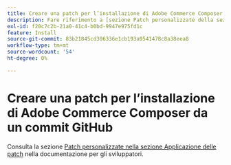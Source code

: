 ```yaml
---
title: Creare una patch per l’installazione di Adobe Commerce Composer da un commit GitHub
description: Fare riferimento a [sezione Patch personalizzate della sezione Applicazione delle patch](https://devdocs.magento.com/guides/v2.3/comp-mgr/patching.html#custom-patches) nella documentazione per gli sviluppatori.
exl-id: f20c7c2b-21a0-41c4-b0bd-9947e975fd1c
feature: Install
source-git-commit: 83b21845cd306336e1cb193a9541478c8a38eea8
workflow-type: tm+mt
source-wordcount: '54'
ht-degree: 0%

---
```


# Creare una patch per l’installazione di Adobe Commerce Composer da un commit GitHub

Consulta la sezione [Patch personalizzate nella sezione Applicazione delle patch](https://devdocs.magento.com/guides/v2.3/comp-mgr/patching.html#custom-patches) nella documentazione per gli sviluppatori.
